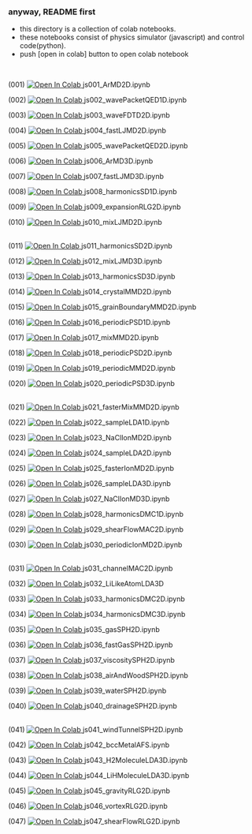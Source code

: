### anyway, README first
- this directory is a collection of colab notebooks.
- these notebooks consist of physics simulator (javascript) and control code(python).
- push [open in colab] button to open colab notebook
<br>

(001) <a href="https://colab.research.google.com/github/mike1336git/colab_notebook/blob/main/with_js/js001_ArMD2D.ipynb">
  <img src="https://colab.research.google.com/assets/colab-badge.svg" alt="Open In Colab"/>
</a>js001_ArMD2D.ipynb <br>

(002) <a href="https://colab.research.google.com/github/mike1336git/colab_notebook/blob/main/with_js/js002_wavePacketQED1D.ipynb">
  <img src="https://colab.research.google.com/assets/colab-badge.svg" alt="Open In Colab"/>
</a>js002_wavePacketQED1D.ipynb <br>

(003) <a href="https://colab.research.google.com/github/mike1336git/colab_notebook/blob/main/with_js/js003_waveFDTD2D.ipynb">
  <img src="https://colab.research.google.com/assets/colab-badge.svg" alt="Open In Colab"/>
</a> js003_waveFDTD2D.ipynb <br>

(004) <a href="https://colab.research.google.com/github/mike1336git/colab_notebook/blob/main/with_js/js004_fastLJMD2D.ipynb">
  <img src="https://colab.research.google.com/assets/colab-badge.svg" alt="Open In Colab"/>
</a> js004_fastLJMD2D.ipynb <br>

(005) <a href="https://colab.research.google.com/github/mike1336git/colab_notebook/blob/main/with_js/js005_wavePacketQED2D.ipynb">
  <img src="https://colab.research.google.com/assets/colab-badge.svg" alt="Open In Colab"/>
</a> js005_wavePacketQED2D.ipynb <br>

(006) <a href="https://colab.research.google.com/github/mike1336git/colab_notebook/blob/main/with_js/js006_ArMD3D.ipynb">
  <img src="https://colab.research.google.com/assets/colab-badge.svg" alt="Open In Colab"/>
</a> js006_ArMD3D.ipynb <br>

(007) <a href="https://colab.research.google.com/github/mike1336git/colab_notebook/blob/main/with_js/js007_fastLJMD3D.ipynb">
  <img src="https://colab.research.google.com/assets/colab-badge.svg" alt="Open In Colab"/>
</a> js007_fastLJMD3D.ipynb <br>

(008) <a href="https://colab.research.google.com/github/mike1336git/colab_notebook/blob/main/with_js/js008_harmonicsSD1D.ipynb">
  <img src="https://colab.research.google.com/assets/colab-badge.svg" alt="Open In Colab"/>
</a> js008_harmonicsSD1D.ipynb <br>

(009) <a href="https://colab.research.google.com/github/mike1336git/colab_notebook/blob/main/with_js/js009_expansionRLG2D.ipynb">
  <img src="https://colab.research.google.com/assets/colab-badge.svg" alt="Open In Colab"/>
</a> js009_expansionRLG2D.ipynb <br>

(010) <a href="https://colab.research.google.com/github/mike1336git/colab_notebook/blob/main/with_js/js010_mixLJMD2D.ipynb">
  <img src="https://colab.research.google.com/assets/colab-badge.svg" alt="Open In Colab"/>
</a> js010_mixLJMD2D.ipynb <br>
<br>

(011) <a href="https://colab.research.google.com/github/mike1336git/colab_notebook/blob/main/with_js/js011_harmonicsSD2D.ipynb">
  <img src="https://colab.research.google.com/assets/colab-badge.svg" alt="Open In Colab"/>
</a> js011_harmonicsSD2D.ipynb <br>

(012) <a href="https://colab.research.google.com/github/mike1336git/colab_notebook/blob/main/with_js/js012_mixLJMD3D.ipynb">
  <img src="https://colab.research.google.com/assets/colab-badge.svg" alt="Open In Colab"/>
</a> js012_mixLJMD3D.ipynb <br>

(013) <a href="https://colab.research.google.com/github/mike1336git/colab_notebook/blob/main/with_js/js013_harmonicsSD3D.ipynb">
  <img src="https://colab.research.google.com/assets/colab-badge.svg" alt="Open In Colab"/>
</a> js013_harmonicsSD3D.ipynb <br>

(014) <a href="https://colab.research.google.com/github/mike1336git/colab_notebook/blob/main/with_js/js014_crystalMMD2D.ipynb">
  <img src="https://colab.research.google.com/assets/colab-badge.svg" alt="Open In Colab"/>
</a> js014_crystalMMD2D.ipynb <br>

(015) <a href="https://colab.research.google.com/github/mike1336git/colab_notebook/blob/main/with_js/js015_grainBoundaryMMD2D.ipynb">
  <img src="https://colab.research.google.com/assets/colab-badge.svg" alt="Open In Colab"/>
</a> js015_grainBoundaryMMD2D.ipynb <br>

(016) <a href="https://colab.research.google.com/github/mike1336git/colab_notebook/blob/main/with_js/js016_periodicPSD1D.ipynb">
  <img src="https://colab.research.google.com/assets/colab-badge.svg" alt="Open In Colab"/>
</a> js016_periodicPSD1D.ipynb <br>

(017) <a href="https://colab.research.google.com/github/mike1336git/colab_notebook/blob/main/with_js/js017_mixMMD2D.ipynb">
  <img src="https://colab.research.google.com/assets/colab-badge.svg" alt="Open In Colab"/>
</a> js017_mixMMD2D.ipynb <br>

(018) <a href="https://colab.research.google.com/github/mike1336git/colab_notebook/blob/main/with_js/js018_periodicPSD2D.ipynb">
  <img src="https://colab.research.google.com/assets/colab-badge.svg" alt="Open In Colab"/>
</a> js018_periodicPSD2D.ipynb <br>

(019) <a href="https://colab.research.google.com/github/mike1336git/colab_notebook/blob/main/with_js/js019_periodicMMD2D.ipynb">
  <img src="https://colab.research.google.com/assets/colab-badge.svg" alt="Open In Colab"/>
</a> js019_periodicMMD2D.ipynb <br>

(020) <a href="https://colab.research.google.com/github/mike1336git/colab_notebook/blob/main/with_js/js020_periodicPSD3D.ipynb">
  <img src="https://colab.research.google.com/assets/colab-badge.svg" alt="Open In Colab"/>
</a> js020_periodicPSD3D.ipynb <br>
<br>

(021) <a href="https://colab.research.google.com/github/mike1336git/colab_notebook/blob/main/with_js/js021_fasterMixMMD2D.ipynb">
  <img src="https://colab.research.google.com/assets/colab-badge.svg" alt="Open In Colab"/>
</a> js021_fasterMixMMD2D.ipynb <br>

(022) <a href="https://colab.research.google.com/github/mike1336git/colab_notebook/blob/main/with_js/js022_sampleLDA1D.ipynb">
  <img src="https://colab.research.google.com/assets/colab-badge.svg" alt="Open In Colab"/>
</a> js022_sampleLDA1D.ipynb <br>

(023) <a href="https://colab.research.google.com/github/mike1336git/colab_notebook/blob/main/with_js/js023_NaClIonMD2D.ipynb">
  <img src="https://colab.research.google.com/assets/colab-badge.svg" alt="Open In Colab"/>
</a> js023_NaClIonMD2D.ipynb <br>

(024) <a href="https://colab.research.google.com/github/mike1336git/colab_notebook/blob/main/with_js/js024_sampleLDA2D.ipynb">
  <img src="https://colab.research.google.com/assets/colab-badge.svg" alt="Open In Colab"/>
</a> js024_sampleLDA2D.ipynb <br>

(025) <a href="https://colab.research.google.com/github/mike1336git/colab_notebook/blob/main/with_js/js025_fasterIonMD2D.ipynb">
  <img src="https://colab.research.google.com/assets/colab-badge.svg" alt="Open In Colab"/>
</a> js025_fasterIonMD2D.ipynb <br>

(026) <a href="https://colab.research.google.com/github/mike1336git/colab_notebook/blob/main/with_js/js026_sampleLDA3D.ipynb">
  <img src="https://colab.research.google.com/assets/colab-badge.svg" alt="Open In Colab"/>
</a> js026_sampleLDA3D.ipynb <br>

(027) <a href="https://colab.research.google.com/github/mike1336git/colab_notebook/blob/main/with_js/js027_NaClIonMD3D.ipynb">
  <img src="https://colab.research.google.com/assets/colab-badge.svg" alt="Open In Colab"/>
</a> js027_NaClIonMD3D.ipynb <br>

(028) <a href="https://colab.research.google.com/github/mike1336git/colab_notebook/blob/main/with_js/js028_harmonicsDMC1D.ipynb">
  <img src="https://colab.research.google.com/assets/colab-badge.svg" alt="Open In Colab"/>
</a> js028_harmonicsDMC1D.ipynb <br>

(029) <a href="https://colab.research.google.com/github/mike1336git/colab_notebook/blob/main/with_js/js029_shearFlowMAC2D.ipynb">
  <img src="https://colab.research.google.com/assets/colab-badge.svg" alt="Open In Colab"/>
</a> js029_shearFlowMAC2D.ipynb <br>

(030) <a href="https://colab.research.google.com/github/mike1336git/colab_notebook/blob/main/with_js/js030_periodicIonMD2D.ipynb">
  <img src="https://colab.research.google.com/assets/colab-badge.svg" alt="Open In Colab"/>
</a> js030_periodicIonMD2D.ipynb <br>
<br>

(031) <a href="https://colab.research.google.com/github/mike1336git/colab_notebook/blob/main/with_js/js031_channelMAC2D.ipynb">
  <img src="https://colab.research.google.com/assets/colab-badge.svg" alt="Open In Colab"/>
</a> js031_channelMAC2D.ipynb <br>

(032) <a href="https://colab.research.google.com/github/mike1336git/colab_notebook/blob/main/with_js/js032_LiLikeAtomLDA3D.ipynb">
  <img src="https://colab.research.google.com/assets/colab-badge.svg" alt="Open In Colab"/>
</a> js032_LiLikeAtomLDA3D <br>

(033) <a href="https://colab.research.google.com/github/mike1336git/colab_notebook/blob/main/with_js/js033_harmonicsDMC2D.ipynb">
  <img src="https://colab.research.google.com/assets/colab-badge.svg" alt="Open In Colab"/>
</a> js033_harmonicsDMC2D.ipynb <br>

(034) <a href="https://colab.research.google.com/github/mike1336git/colab_notebook/blob/main/with_js/js034_harmonicsDMC3D.ipynb">
  <img src="https://colab.research.google.com/assets/colab-badge.svg" alt="Open In Colab"/>
</a> js034_harmonicsDMC3D.ipynb <br>

(035) <a href="https://colab.research.google.com/github/mike1336git/colab_notebook/blob/main/with_js/js035_gasSPH2D.ipynb">
  <img src="https://colab.research.google.com/assets/colab-badge.svg" alt="Open In Colab"/>
</a> js035_gasSPH2D.ipynb <br>

(036) <a href="https://colab.research.google.com/github/mike1336git/colab_notebook/blob/main/with_js/js036_fastGasSPH2D.ipynb">
  <img src="https://colab.research.google.com/assets/colab-badge.svg" alt="Open In Colab"/>
</a> js036_fastGasSPH2D.ipynb <br>

(037) <a href="https://colab.research.google.com/github/mike1336git/colab_notebook/blob/main/with_js/js037_viscositySPH2D.ipynb">
  <img src="https://colab.research.google.com/assets/colab-badge.svg" alt="Open In Colab"/>
</a> js037_viscositySPH2D.ipynb <br>

(038) <a href="https://colab.research.google.com/github/mike1336git/colab_notebook/blob/main/with_js/js038_airAndWoodSPH2D.ipynb">
  <img src="https://colab.research.google.com/assets/colab-badge.svg" alt="Open In Colab"/>
</a> js038_airAndWoodSPH2D.ipynb <br>

(039) <a href="https://colab.research.google.com/github/mike1336git/colab_notebook/blob/main/with_js/js039_waterSPH2D.ipynb">
  <img src="https://colab.research.google.com/assets/colab-badge.svg" alt="Open In Colab"/>
</a> js039_waterSPH2D.ipynb <br>

(040) <a href="https://colab.research.google.com/github/mike1336git/colab_notebook/blob/main/with_js/js040_drainageSPH2D.ipynb">
  <img src="https://colab.research.google.com/assets/colab-badge.svg" alt="Open In Colab"/>
</a> js040_drainageSPH2D.ipynb <br>
<br>

(041) <a href="https://colab.research.google.com/github/mike1336git/colab_notebook/blob/main/with_js/js041_windTunnelSPH2D.ipynb">
  <img src="https://colab.research.google.com/assets/colab-badge.svg" alt="Open In Colab"/>
</a> js041_windTunnelSPH2D.ipynb <br>

(042) <a href="https://colab.research.google.com/github/mike1336git/colab_notebook/blob/main/with_js/js042_bccMetalAFS.ipynb">
  <img src="https://colab.research.google.com/assets/colab-badge.svg" alt="Open In Colab"/>
</a> js042_bccMetalAFS.ipynb <br>

(043) <a href="https://colab.research.google.com/github/mike1336git/colab_notebook/blob/main/with_js/js043_H2MoleculeLDA3D.ipynb">
  <img src="https://colab.research.google.com/assets/colab-badge.svg" alt="Open In Colab"/>
</a> js043_H2MoleculeLDA3D.ipynb <br>

(044) <a href="https://colab.research.google.com/github/mike1336git/colab_notebook/blob/main/with_js/js044_LiHMoleculeLDA3D.ipynb">
  <img src="https://colab.research.google.com/assets/colab-badge.svg" alt="Open In Colab"/>
</a> js044_LiHMoleculeLDA3D.ipynb <br>

(045) <a href="https://colab.research.google.com/github/mike1336git/colab_notebook/blob/main/with_js/js045_gravityRLG2D.ipynb">
  <img src="https://colab.research.google.com/assets/colab-badge.svg" alt="Open In Colab"/>
</a> js045_gravityRLG2D.ipynb <br>

(046) <a href="https://colab.research.google.com/github/mike1336git/colab_notebook/blob/main/with_js/js046_vortexRLG2D.ipynb">
  <img src="https://colab.research.google.com/assets/colab-badge.svg" alt="Open In Colab"/>
</a> js046_vortexRLG2D.ipynb <br>

(047) <a href="https://colab.research.google.com/github/mike1336git/colab_notebook/blob/main/with_js/js047_shearFlowRLG2D.ipynb">
  <img src="https://colab.research.google.com/assets/colab-badge.svg" alt="Open In Colab"/>
</a> js047_shearFlowRLG2D.ipynb <br>


<br>
